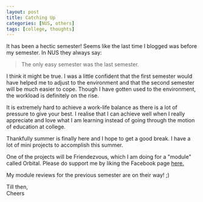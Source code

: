 ```yaml
---
layout: post
title: Catching Up
categories: [NUS, others]
tags: [college, thoughts]
---
```


It has been a hectic semester! Seems like the last time I blogged was before my semester. In NUS they always say:

>The only easy semester was the last semester.

I think it might be true. I was a little confident that the first semester would have helped me to adjust to the environment and that the second semester will be much easier to cope. Though I have gotten used to the environment, the workload is definitely on the rise.

It is extremely hard to achieve a work-life balance as there is a lot of pressure to give your best. I realise that I can achieve well when I really appreciate and love what I am learning instead of going through the motion of education at college.

Thankfully summer is finally here and I hope to get a good break. I have a lot of mini projects to accomplish this summer. 

One of the projects will be Friendezvous, which I am doing for a "module" called Orbital. Please do support me by liking the Facebook page <a href="www.fb.com/ProjectFriendezvous">here.</a>

My module reviews for the previous semester are on their way! ;)

Till then,<br>
Cheers